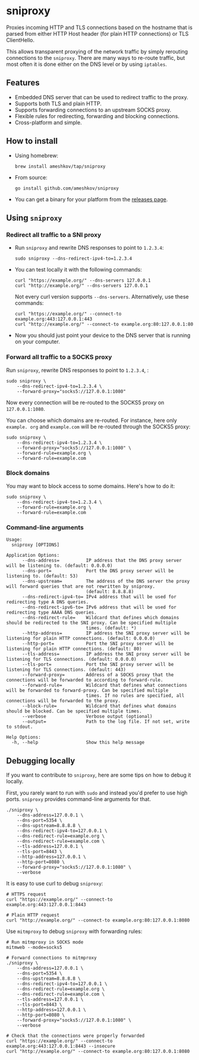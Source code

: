 # sniproxy

Proxies incoming HTTP and TLS connections based on the hostname that is parsed
from either HTTP Host header (for plain HTTP connections) or TLS ClientHello.

This allows transparent proxying of the network traffic by simply rerouting
connections to the `sniproxy`. There are many ways to re-route traffic, but most
often it is done either on the DNS level or by using `iptables`.

## Features

* Embedded DNS server that can be used to redirect traffic to the proxy.
* Supports both TLS and plain HTTP.
* Supports forwarding connections to an upstream SOCKS proxy.
* Flexible rules for redirecting, forwarding and blocking connections.
* Cross-platform and simple.

## How to install

* Using homebrew:
    ```
    brew install ameshkov/tap/sniproxy
    ```
* From source:
    ```
    go install github.com/ameshkov/sniproxy
    ```
* You can get a binary for your platform from
  the [releases page](https://github.com/ameshkov/sniproxy/releases).

## Using `sniproxy`

### Redirect all traffic to a SNI proxy

* Run `sniproxy` and rewrite DNS responses to point to `1.2.3.4`:
  ```shell
  sudo sniproxy --dns-redirect-ipv4-to=1.2.3.4
  ```
* You can test locally it with the following commands:
  ```shell
  curl "https://example.org/" --dns-servers 127.0.0.1
  curl "http://example.org/" --dns-servers 127.0.0.1
  ```

  Not every curl version supports `--dns-servers`. Alternatively, use these
  commands:
  ```shell
  curl "https://example.org/" --connect-to example.org:443:127.0.0.1:443
  curl "http://example.org/" --connect-to example.org:80:127.0.0.1:80
  ```

* Now you should just point your device to the DNS server that is running on
  your computer.

### Forward all traffic to a SOCKS proxy

Run `sniproxy`, rewrite DNS responses to point to `1.2.3.4`, :

```shell
sudo sniproxy \
    --dns-redirect-ipv4-to=1.2.3.4 \
    --forward-proxy="socks5://127.0.0.1:1080"
```

Now every connection will be re-routed to the SOCKS5 proxy on `127.0.0.1:1080`.

You can choose which domains are re-routed. For instance, here only `example.
org` and `example.com` will be re-routed through the SOCKS5 proxy:

```shell
sudo sniproxy \
    --dns-redirect-ipv4-to=1.2.3.4 \
    --forward-proxy="socks5://127.0.0.1:1080" \
    --forward-rule=example.org \
    --forward-rule=example.com
```

### Block domains

You may want to block access to some domains. Here's how to do it:

```shell
sudo sniproxy \
    --dns-redirect-ipv4-to=1.2.3.4 \
    --forward-rule=example.org \
    --forward-rule=example.com
```

### Command-line arguments

```shell
Usage:
  sniproxy [OPTIONS]

Application Options:
      --dns-address=          IP address that the DNS proxy server will be listening to. (default: 0.0.0.0)
      --dns-port=             Port the DNS proxy server will be listening to. (default: 53)
      --dns-upstream=         The address of the DNS server the proxy will forward queries that are not rewritten by sniproxy.
                              (default: 8.8.8.8)
      --dns-redirect-ipv4-to= IPv4 address that will be used for redirecting type A DNS queries.
      --dns-redirect-ipv6-to= IPv6 address that will be used for redirecting type AAAA DNS queries.
      --dns-redirect-rule=    Wildcard that defines which domains should be redirected to the SNI proxy. Can be specified multiple
                              times. (default: *)
      --http-address=         IP address the SNI proxy server will be listening for plain HTTP connections. (default: 0.0.0.0)
      --http-port=            Port the SNI proxy server will be listening for plain HTTP connections. (default: 80)
      --tls-address=          IP address the SNI proxy server will be listening for TLS connections. (default: 0.0.0.0)
      --tls-port=             Port the SNI proxy server will be listening for TLS connections. (default: 443)
      --forward-proxy=        Address of a SOCKS proxy that the connections will be forwarded to according to forward-rule.
      --forward-rule=         Wildcard that defines what connections will be forwarded to forward-proxy. Can be specified multiple
                              times. If no rules are specified, all connections will be forwarded to the proxy.
      --block-rule=           Wildcard that defines what domains should be blocked. Can be specified multiple times.
      --verbose               Verbose output (optional)
      --output=               Path to the log file. If not set, write to stdout.

Help Options:
  -h, --help                  Show this help message
```

## Debugging locally

If you want to contribute to `sniproxy`, here are some tips on how to debug it
locally.

First, you rarely want to run with `sudo` and instead you'd prefer to use high
ports. `sniproxy` provides command-line arguments for that.

```shell
./sniproxy \
    --dns-address=127.0.0.1 \
    --dns-port=5354 \
    --dns-upstream=8.8.8.8 \
    --dns-redirect-ipv4-to=127.0.0.1 \
    --dns-redirect-rule=example.org \
    --dns-redirect-rule=example.com \
    --tls-address=127.0.0.1 \
    --tls-port=8443 \
    --http-address=127.0.0.1 \
    --http-port=8080 \
    --forward-proxy="socks5://127.0.0.1:1080" \
    --verbose
```

It is easy to use curl to debug `sniproxy`:

```shell
# HTTPS request
curl "https://example.org/" --connect-to example.org:443:127.0.0.1:8443

# Plain HTTP request
curl "http://example.org/" --connect-to example.org:80:127.0.0.1:8080

```

Use `mitmproxy` to debug `sniproxy` with forwarding rules:

```shell
# Run mitmproxy in SOCKS mode
mitmweb --mode=socks5

# Forward connections to mitmproxy
./sniproxy \
    --dns-address=127.0.0.1 \
    --dns-port=5354 \
    --dns-upstream=8.8.8.8 \
    --dns-redirect-ipv4-to=127.0.0.1 \
    --dns-redirect-rule=example.org \
    --dns-redirect-rule=example.com \
    --tls-address=127.0.0.1 \
    --tls-port=8443 \
    --http-address=127.0.0.1 \
    --http-port=8080 \
    --forward-proxy="socks5://127.0.0.1:1080" \
    --verbose

# Check that the connections were properly forwarded
curl "https://example.org/" --connect-to example.org:443:127.0.0.1:8443 --insecure
curl "http://example.org/" --connect-to example.org:80:127.0.0.1:8080

```
